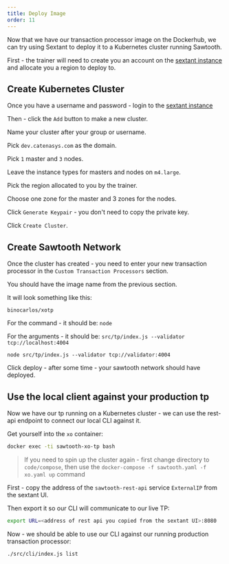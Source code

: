 ```yaml
---
title: Deploy Image
order: 11
---
```


Now that we have our transaction processor image on the Dockerhub, we can try using Sextant to deploy it to a Kubernetes cluster running Sawtooth.

First - the trainer will need to create you an account on the [sextant instance](http://train-publi-tal3pn0iwu1k-225148631.ap-southeast-1.elb.amazonaws.com/) and allocate you a region to deploy to.

## Create Kubernetes Cluster

Once you have a username and password - login to the [sextant instance](http://train-publi-tal3pn0iwu1k-225148631.ap-southeast-1.elb.amazonaws.com/)

Then - click the `Add` button to make a new cluster.

Name your cluster after your group or username.

Pick `dev.catenasys.com` as the domain.

Pick `1` master and `3` nodes.

Leave the instance types for masters and nodes on `m4.large`.

Pick the region allocated to you by the trainer.

Choose one zone for the master and 3 zones for the nodes.

Click `Generate Keypair` - you don't need to copy the private key.

Click `Create Cluster`.

## Create Sawtooth Network

Once the cluster has created - you need to enter your new transaction processor in the `Custom Transaction Processors` section.

You should have the image name from the previous section.

It will look something like this:

```
binocarlos/xotp
```

For the command - it should be: `node`

For the arguments - it should be: `src/tp/index.js --validator tcp://localhost:4004`

```
node src/tp/index.js --validator tcp://validator:4004
```

Click deploy - after some time - your sawtooth network should have deployed.

## Use the local client against your production tp

Now we have our tp running on a Kubernetes cluster - we can use the rest-api endpoint to connect our local CLI against it.

Get yourself into the `xo` container:

```bash
docker exec -ti sawtooth-xo-tp bash
```

> If you need to spin up the cluster again - first change directory to `code/compose`, then use the `docker-compose -f sawtooth.yaml -f xo.yaml up` command

First - copy the address of the `sawtooth-rest-api` service `ExternalIP` from the sextant UI.

Then export it so our CLI will communicate to our live TP:

```bash
export URL=<address of rest api you copied from the sextant UI>:8080
```

Now - we should be able to use our CLI against our running production transaction processor:

```bash
./src/cli/index.js list
```